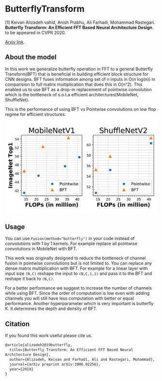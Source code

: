 # ButterflyTransform
[1] Keivan Alizadeh vahid, Anish Prabhu, Ali Farhadi, Mohammad Rastegari. **Butterfly Transform: An Efficient FFT Based Neural Architecture Design**. to be appeared in CVPR 2020.
	
[Arxiv link](https://arxiv.org/abs/1906.02256).

## About the model

In this work we generalize butterfly operation in FFT to a general Butterfly Transform(BFT) that is beneficial in building efficient block structure for CNN designs. BFT fuses information among set of n inputs in O(n log(n)) in comparision to full matrix multiplication that does this in O(n^2).
This enabled us to use BFT as a drop-in replacement of pointwise convolution which is the bottleneck of s.o.t.a efficient architectures(MobileNet, ShuffleNet).

This is the performance of using BFT vs Pointwise convolutions on low flop regime for efficient structures.
![alt text](figs/bft_vs_pointwise.png "BFT performance on low flop regime")

## Usage

You can use `Fusion(method="butterfly")` in your code instead of convolutions with 1 by 1 kernels. For example replace all pointwise convolutions in MobileNet with BFT. 

This work was originally designed to reduce the bottleneck of channel fusion in pointwise convolutions but is not limited to. You can replace any dense matrix multiplication with BFT. For example for a linear layer with input size `(N,C)` reshape the input to `(N,C,1,1)` and pass it to the BFT and reshape it back to `(N,C)`. 

For a better performance we suggest to increase the number of channels while using BFT. Since the order of computation is low even with adding channels you will still have less computation with better or equal performance. Another hyperparameter which is very important is butterfly K. It determines the depth and density of BFT.


## Citation

If you found this work useful please cite us.

```
@article{alizadeh2019butterfly,
  title={Butterfly Transform: An Efficient FFT Based Neural Architecture Design},
  author={Alizadeh, Keivan and Farhadi, Ali and Rastegari, Mohammad},
  journal={arXiv preprint arXiv:1906.02256},
  year={2019}
}
```